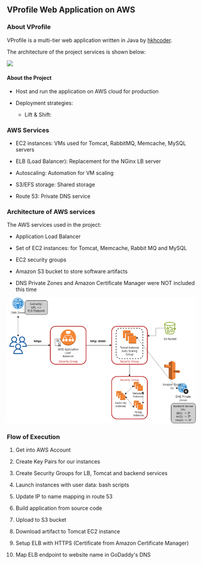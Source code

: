 ## VProfile Web Application on AWS

### About VProfile

VProfile is a multi-tier web application written in Java by [hkhcoder](https://github.com/hkhcoder/vprofile-project.git). 

The architecture of the project services is shown below:

![](https://miro.medium.com/v2/resize:fit:1189/1*cP0KJ_UOjHhUHCdxSDIsCw.png)

#### About the Project

* Host and run the application on AWS cloud for production

* Deployment strategies:

  - Lift & Shift:
 
### AWS Services

* EC2 instances: VMs used for Tomcat, RabbitMQ, Memcache, MySQL servers

* ELB (Load Balancer): Replacement for the NGinx LB server

* Autoscaling: Automation for VM scaling

* S3/EFS storage: Shared storage

* Route 53: Private DNS service

### Architecture of AWS services

The AWS services used in the project:

* Application Load Balancer

* Set of EC2 instances: for Tomcat, Memcache, Rabbit MQ and MySQL

* EC2 security groups

* Amazon S3 bucket to store software artifacts

* DNS Private Zones and Amazon Certificate Manager were NOT included this time

![](AWS-architecture.png)


### Flow of Execution

1. Get into AWS Account

2. Create Key Pairs for our instances

3. Create Security Groups for LB, Tomcat and backend services

4. Launch instances with user data: bash scripts

5. Update IP to name mapping in route 53

6. Build application from source code

7. Upload to S3 bucket

8. Download artifact to Tomcat EC2 instance

9. Setup ELB with HTTPS (Certificate from Amazon Certificate Manager)

10. Map ELB endpoint to website name in GoDaddy's DNS


